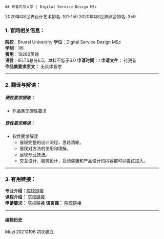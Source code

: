                                                                                                ## 布鲁内尔大学 | Digital Service Design MSc

2020年QS世界设计艺术排名: 101-150
2020年QS世界综合排名: 359

### 1. 官网相关信息：

**院校**：Brunel University
**学位**：Digital Service Design MSc  
**学制**：1年  
**费用**：19280英镑  
**语言**：IELTS总分6.5，单科不低于6.0
**申请时间**：/
**申请文件**： 待更新  
**作品集要求原文：** 无具体要求   

---


### 2. 翻译与解读：

##### 硬性要求提取：
- 作品集无硬性要求  

##### 软性要求解读：
- 软性要求解读
  - 展现完整的设计流程，思路清晰。
  - 展现对方法的使用和理解。
  - 展现专业技法。
  - 交互设计，服务设计，互动装置和产品设计的内容都可以尝试加入。

---


### 3. 有用链接：

**专业介绍：**[院校链接](https://www.brunel.ac.uk/study/postgraduate/Digital-Service-Design-MSc)  
**课程介绍：** [院校链接](https://www.brunel.ac.uk/study/postgraduate/Digital-Service-Design-MSc)  
**申请要求：** [院校链接](https://www.brunel.ac.uk/study/postgraduate/Digital-Service-Design-MSc)
**语言课：** [院校链接](https://www.brunel.ac.uk/international/language-centre/Pre-sessional-English)



---


#### 编辑历史
Muzi 20210106 初次建立
